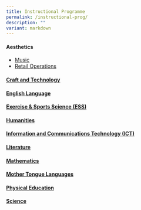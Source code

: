 ```yaml
---
title: Instructional Programme
permalink: /instructional-prog/
description: ""
variant: markdown
---
```

#### Aesthetics 
- [Music](/instructional-programme/aesthetics/music/)
- [Retail Operations](/instructional-programme/aesthetics/ro/)

#### [Craft and Technology](/instructional-programme/craftandtech/)

#### [English Language](/instructional-programme/english-language/)

#### [Exercise & Sports Science (ESS)](/instructional-programme/ess/)

#### [Humanities](/instructional-programme/humanities/)

#### [Information and Communications Technology (ICT)](/instructional-programme/ict/)

#### [Literature](/instructional-programme/literature/)

#### [Mathematics](/instructional-programme/mathematics/)

#### [Mother Tongue Languages](/instructional-programme/mtl/)

#### [Physical Education](/instructional-programme/physical-education/)

#### [Science](/instructional-programme/science/)